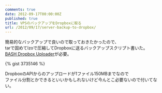 ```yaml
---
comments: true
date: 2012-09-17T00:00:00Z
published: true
title: VPSのバックアップをDropboxに取る
url: /2012/09/17/server-backup-to-dropbox/
---
```


簡易的なバックアップで良いので取っておきたかったので、  
tarで固めてlzoで圧縮してDropboxに送るバックアップスクリプト書いた。  
[BASH Dropbox Uploader](http://www.andreafabrizi.it/?dropbox_uploader "BASH Dropbox Uploader")が必要。

{% gist 3735146 %}

DropboxのAPIからのアップロードが1ファイル150MBまでなので  
ファイル分割とかできるといいかもしれないけど今んとこ必要ないので付いてない。
